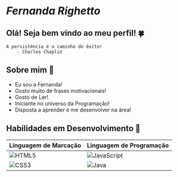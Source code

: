 # *Fernanda Righetto* 

## Olá! Seja bem vindo ao meu perfil! 🍀

```
A persistência é o caminho do êxito!
    - Charles Chaplin
```
## Sobre mim 💎
- Eu sou a Fernanda!
- Gosto muito de frases motivacionais!
- Gosto de Ler!
- Iniciante no universo da Programação!
- Disposta a aprender e me desenvolver na área!

## Habilidades em Desenvolvimento 🎲

| **Linguagem de Marcação**  | **Linguagem de Programação** |
| ------| --------|
|![HTML5](https://img.shields.io/badge/HTML5-DC143C?style=for-the-badge&logo=html5) | ![JavaScript](https://img.shields.io/badge/JavaScript-DC143C?style=for-the-badge&logo=javascript) |
|![CSS3](https://img.shields.io/badge/CSS3-DC143C?style=for-the-badge&logo=css3&logoColor=264CE4)                             | ![Java](https://img.shields.io/badge/Java-DC143C?style=for-the-badge&logo=java)         

